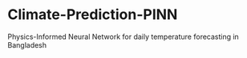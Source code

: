 # Climate-Prediction-PINN
Physics-Informed Neural Network for daily temperature forecasting in Bangladesh
